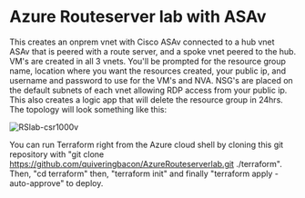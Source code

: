 # Azure Routeserver lab with ASAv

This creates an onprem vnet with Cisco ASAv connected to a hub vnet ASAv that is peered with a route server, and a spoke vnet peered to the hub. VM's are created in all 3 vnets. You'll be prompted for the resource group name, location where you want the resources created, your public ip, and username and password to use for the VM's and NVA. NSG's are placed on the default subnets of each vnet allowing RDP access from your public ip. This also creates a logic app that will delete the resource group in 24hrs. The topology will look something like this:

![RSlab-csr1000v](https://github.com/quiveringbacon/AzureRouteserverlab/assets/128983862/cd12b7e2-f827-4624-905a-ae86255b4593)


You can run Terraform right from the Azure cloud shell by cloning this git repository with "git clone https://github.com/quiveringbacon/AzureRouteserverlab.git ./terraform". Then, "cd terraform" then, "terraform init" and finally "terraform apply -auto-approve" to deploy.
